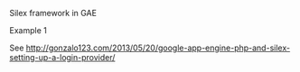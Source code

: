 Silex framework in GAE

Example 1

See http://gonzalo123.com/2013/05/20/google-app-engine-php-and-silex-setting-up-a-login-provider/

